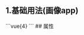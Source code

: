 ## 1.基础用法(画像app)
<demo03a621d046f1 />
```vue{4}
<template>
    <gradient-ring-chart-2 :value="v" subTitle="风险指数" valueUnit="%"></gradient-ring-chart-2>
</template>
<script setup>;
import { ref } from 'vue';

const v = ref(50);

</script>
<style lang="scss" scoped>
.zrx-chart {
    background-color: white;
    padding: 32px;
    &:after {
        content: '';
        position: absolute;
        top: 50%;
        left: 50%;
        transform: translate(-50%, -50%);
        width: 140px;
        height: 140px;
        border-radius: 50%;
        border: 14px solid rgb(238, 240, 245);
        mask-image: linear-gradient(180deg, red, transparent);
    }
}
</style>
```
## 属性
<demo5c2a70bcc660 />
<script setup>
import demo03a621d046f1 from '../../document/gradientRingChart2/1.基础用法(画像app).vue'
import demo5c2a70bcc660 from '../../document/gradientRingChart2/属性.vue'
</script>